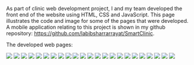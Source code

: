 As part of clinic web development project, I and my team developed the front end of the website using HTML, CSS and JavaScript. This page illustrates the code and image for some of the pages that were developed. A mobile application relating to this project is shown in my github repository: https://github.com/labibsharrarrayat/SmartClinic. <br />


The developed web pages:

![](web_screenshots/p1.JPG)
![](web_screenshots/p2.JPG)
![](web_screenshots/p3.JPG)
![](web_screenshots/p4.JPG)
![](web_screenshots/p5.JPG)
![](web_screenshots/p6.JPG)
![](web_screenshots/p7.JPG)
![](web_screenshots/p8.JPG)
![](web_screenshots/p9.JPG)
![](web_screenshots/p10.JPG)
![](web_screenshots/p11.JPG)
![](web_screenshots/p12.JPG)
![](web_screenshots/p13.JPG)
![](web_screenshots/p14.JPG)
![](web_screenshots/p15.JPG)
![](web_screenshots/p16.JPG)
![](web_screenshots/p17.JPG)
![](web_screenshots/p18.JPG)
![](web_screenshots/p19.JPG)
![](web_screenshots/p20.JPG)
![](web_screenshots/p21.JPG)
![](web_screenshots/p22.JPG)
![](web_screenshots/p23.JPG)
